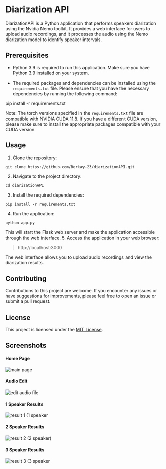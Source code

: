 # Diarization API

DiarizationAPI is a Python application that performs speakers diarization using the Nvidia Nemo toolkit. It provides a
web interface for users to upload audio recordings, and it processes the audio using the Nemo diarization model to
identify speaker intervals.

## Prerequisites

- Python 3.9 is required to run this application. Make sure you have Python 3.9 installed on your system.

- The required packages and dependencies can be installed using the `requirements.txt` file. Please ensure that you have
  the necessary dependencies by running the following command:

pip install -r requirements.txt

Note: The torch versions specified in the `requirements.txt` file are compatible with NVIDIA CUDA 11.8. If you have a
different CUDA version, please make sure to install the appropriate packages compatible with your CUDA version.

## Usage

1. Clone the repository:
```shell
git clone https://github.com/Berkay-23/diarizationAPI.git
```
2. Navigate to the project directory:
```shell
cd diarizationAPI
```
3. Install the required dependencies:
```shell
pip install -r requirements.txt
```
4. Run the application:
```shell
python app.py
```

This will start the Flask web server and make the application accessible through the web interface.
5. Access the application in your web browser:

> http://localhost:3000



The web interface allows you to upload audio recordings and view the diarization results.

## Contributing

Contributions to this project are welcome. If you encounter any issues or have suggestions for improvements, please feel
free to open an issue or submit a pull request.

## License

This project is licensed under the [MIT License](LICENSE).

## Screenshots
#### Home Page
![main page](https://github.com/Berkay-23/diarizationAPI/assets/64416591/9f47f30a-308d-4c6f-ae59-caa2809ddcd9)

#### Audio Edit
![edit audio file](https://github.com/Berkay-23/diarizationAPI/assets/64416591/0228942b-c9c6-47dc-8a66-58accdadf167)

#### 1 Speaker Results
![result 1 (1 speaker](https://github.com/Berkay-23/diarizationAPI/assets/64416591/3decbc59-a0d1-4eb7-aed0-2c4c23694aa6)

#### 2 Speaker Results
![result 2 (2 speaker)](https://github.com/Berkay-23/diarizationAPI/assets/64416591/7c233b14-b19d-4ded-911e-c604778fb5f7)

#### 3 Speaker Results
![result 3 (3 speaker](https://github.com/Berkay-23/diarizationAPI/assets/64416591/5cacea36-2485-4522-800b-1f03b295e316)






